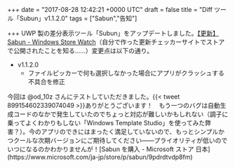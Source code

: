 
+++
date = "2017-08-28 12:42:21 +0000 UTC"
draft = false
title = "Diff ツール「Subun」v1.1.2.0"
tags = ["Sabun","告知"]

+++
UWP 製の差分表示ツール「Subun」をアップデートしました。[【更新】Sabun - Windows Store Watch](http://store-watch.hatenadiary.jp/entry/2017/08/28/122821)（自分で作った更新チェッカーサイトでストアで公開されたことを知る……）変更点は以下の通り。

<ul>
<li>v1.1.2.0
<ul>
<li>ファイルピッカーで何も選択しなかった場合にアプリがクラッシュする不具合を修正</li>
</ul></li>
</ul>今回は @od_10z さんにテストしていただきました。{{< tweet 899154602339074049 >}}ありがとうございます！　もう一つのバグは自動生成コードのなかで発生していたのでちょっと対応が難しいかもしれない（調子に乗ってよくわかりもしない「Windows Template Studio」を使ってみた弊害？）。今のアプリのできにはまったく満足していないので、もっとシンプルかつクールな次期バージョンにご期待してください――プライオリティが低いのでいつになるのかわかりませんが！[Sabun を購入 - Microsoft ストア 日本](https://www.microsoft.com/ja-jp/store/p/sabun/9pdrdtvdp8fm)


